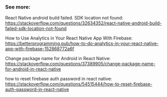 ### See more:

React Native android build failed. SDK location not found: https://stackoverflow.com/questions/32634352/react-native-android-build-failed-sdk-location-not-found

How to Use Analytics in Your React Native App With Firebase: https://betterprogramming.pub/how-to-do-analytics-in-your-react-native-app-with-firebase-152868772a6f

Change package name for Android in React Native: https://stackoverflow.com/questions/37389905/change-package-name-for-android-in-react-native

how to reset firebase auth password in react native: https://stackoverflow.com/questions/54515444/how-to-reset-firebase-auth-password-in-react-native
